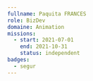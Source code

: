 ```yaml
---
fullname: Paquita FRANCES
role: BizDev
domaine: Animation
missions:
  - start: 2021-07-01
    end: 2021-10-31
    status: independent
badges:
  - segur
---
```


